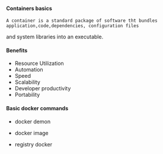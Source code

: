 #### Containers basics

	A container is a standard package of software tht bundles application,code,dependencies, configuration files
and system libraries into an executable.
	
#### Benefits

- Resource Utilization
- Automation
- Speed
- Scalability
- Developer productivity
- Portability

#### Basic docker commands

- docker demon

- docker image

- registry docker  	
